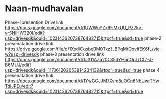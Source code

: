 # Naan-mudhavalan
Phase-1presention
Drive link
https://docs.google.com/document/d/1UWWuYZx6FiMxUU_PZ7kv-vrSNlHW320I/edit?usp=drivesdk&ouid=102314362073876482715&rtpof=true&sd=true
phase-2 presenatation
drive link
https://drive.google.com/file/d/1XxdiCqsbeBM0Txz3_BPqMtQovIfEK6fL/view?usp=drivesdk
phase-3 presentation
drive link
https://docs.google.com/document/d/1J311AZa20C35dYH5nOpLrCf7-J-B6MUJ/edit?usp=drivesdk&ouid=117361202653814234139&rtpof=true&sd=true
phase 4 presenatation
drive link
https://docs.google.com/document/d/1YwGCJJM7Xvm8uOCn6NbUwrTYwTdiJPEu/edit?usp=drivesdk&ouid=102314362073876482715&rtpof=true&sd=true

